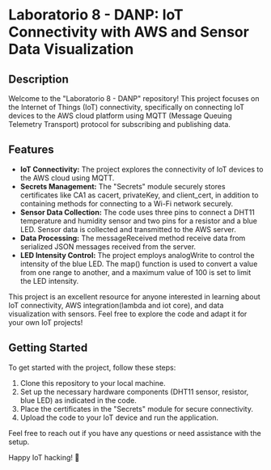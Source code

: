 # Laboratorio 8 - DANP: IoT Connectivity with AWS and Sensor Data Visualization

## Description

Welcome to the "Laboratorio 8 - DANP" repository! This project focuses on the Internet of Things (IoT) connectivity, specifically on connecting IoT devices to the AWS cloud platform using MQTT (Message Queuing Telemetry Transport) protocol for subscribing and publishing data.

## Features

- **IoT Connectivity:** The project explores the connectivity of IoT devices to the AWS cloud using MQTT.
- **Secrets Management:** The "Secrets" module securely stores certificates like CA1 as cacert, privateKey, and client_cert, in addition to containing methods for connecting to a Wi-Fi network securely.
- **Sensor Data Collection:** The code uses three pins to connect a DHT11 temperature and humidity sensor and two pins for a resistor and a blue LED. Sensor data is collected and transmitted to the AWS server.
- **Data Processing:** The messageReceived method receive data from serialized JSON messages received from the server.
- **LED Intensity Control:** The project employs analogWrite to control the intensity of the blue LED. The map() function is used to convert a value from one range to another, and a maximum value of 100 is set to limit the LED intensity.

This project is an excellent resource for anyone interested in learning about IoT connectivity, AWS integration(lambda and iot core), and data visualization with sensors. Feel free to explore the code and adapt it for your own IoT projects!

## Getting Started

To get started with the project, follow these steps:

1. Clone this repository to your local machine.
2. Set up the necessary hardware components (DHT11 sensor, resistor, blue LED) as indicated in the code.
4. Place the certificates in the "Secrets" module for secure connectivity.
5. Upload the code to your IoT device and run the application.

Feel free to reach out if you have any questions or need assistance with the setup.

Happy IoT hacking! 🚀
